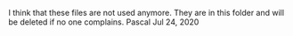 I think that these files are not used anymore. They are in this folder and will be deleted if no one complains.
Pascal Jul 24, 2020
